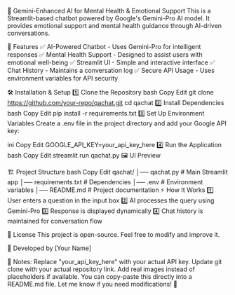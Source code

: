 📌 Gemini-Enhanced AI for Mental Health & Emotional Support
This is a Streamlit-based chatbot powered by Google's Gemini-Pro AI model. It provides emotional support and mental health guidance through AI-driven conversations.


🚀 Features
✅ AI-Powered Chatbot - Uses Gemini-Pro for intelligent responses
✅ Mental Health Support - Designed to assist users with emotional well-being
✅ Streamlit UI - Simple and interactive interface
✅ Chat History - Maintains a conversation log
✅ Secure API Usage - Uses environment variables for API security

🛠️ Installation & Setup
1️⃣ Clone the Repository
bash
Copy
Edit
git clone https://github.com/your-repo/qachat.git
cd qachat
2️⃣ Install Dependencies
bash
Copy
Edit
pip install -r requirements.txt
3️⃣ Set Up Environment Variables
Create a .env file in the project directory and add your Google API key:

ini
Copy
Edit
GOOGLE_API_KEY=your_api_key_here
4️⃣ Run the Application
bash
Copy
Edit
streamlit run qachat.py
🖼️ UI Preview

🏗️ Project Structure
bash
Copy
Edit
qachat/
│── qachat.py       # Main Streamlit app
│── requirements.txt # Dependencies
│── .env            # Environment variables
│── README.md       # Project documentation
⚡ How It Works
1️⃣ User enters a question in the input box
2️⃣ AI processes the query using Gemini-Pro
3️⃣ Response is displayed dynamically
4️⃣ Chat history is maintained for conversation flow

📜 License
This project is open-source. Feel free to modify and improve it.

👤 Developed by [Your Name]

📝 Notes:
Replace "your_api_key_here" with your actual API key.
Update git clone with your actual repository link.
Add real images instead of placeholders if available.
You can copy-paste this directly into a README.md file. Let me know if you need modifications! 🚀
